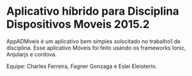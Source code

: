 # Aplicativo híbrido para Disciplina Dispositivos Moveis 2015.2

AppADMveis é um aplicativo bem simples solocitado no trabalho1 da disciplina. Esse aplicativo Móveis foi feito usando os frameworks Ionic, Anjularjs e cordova.

Equipe: Charles Ferreira, Fagner Gonzaga e Eslei Eleioterio.
